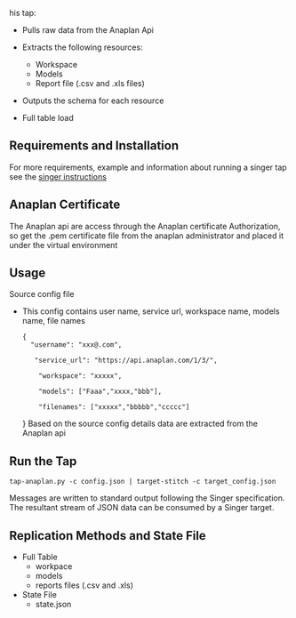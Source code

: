 his tap:
  - Pulls raw data from the Anaplan Api
  - Extracts the following resources: 
      - Workspace
      - Models
      - Report file (.csv and .xls files)
      
  - Outputs the schema for each resource
  - Full table load 
  
## Requirements and Installation
For more requirements, example and information about running a singer tap see the 
[singer instructions](https://github.com/singer-io/getting-started/blob/master/docs/RUNNING_AND_DEVELOPING.md)

##  Anaplan Certificate 
The Anaplan api are access through the Anaplan certificate Authorization, so get the .pem certificate file from the anaplan administrator and placed it under the virtual environment

## Usage
Source config file 
  - This config contains user name, service url, workspace name, models name, file names 
  
        {
          "username": "xxx@.com",

           "service_url": "https://api.anaplan.com/1/3/",

            "workspace": "xxxxx",

            "models": ["Faaa","xxxx,"bbb"],

            "filenames": ["xxxxx","bbbbb","ccccc"]

       }
       Based on the source config details data are extracted from the Anaplan api
 
## Run the Tap
    tap-anaplan.py -c config.json | target-stitch -c target_config.json
  
 Messages are written to standard output following the Singer specification. The resultant stream of JSON data can be consumed by a Singer target.
  
  
## Replication Methods and State File
  - Full Table
       - workpace
       - models
       - reports files (.csv and .xls)
  - State File
       - state.json
